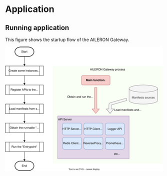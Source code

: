 # Application

## Running application

This figure shows the startup flow of the AILERON Gateway.

![startup.svg](./img/startup.svg)

